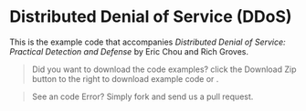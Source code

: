 Distributed Denial of Service (DDoS)
==========

This is the example code that accompanies *Distributed Denial of Service: Practical Detection and Defense* by Eric Chou and Rich Groves. 

> Did you want to download the code examples? click the Download Zip button to the right to download example code or .

> See an code Error? Simply fork and send us a pull request.



